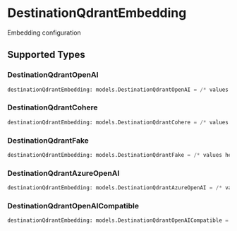 # DestinationQdrantEmbedding

Embedding configuration


## Supported Types

### DestinationQdrantOpenAI

```python
destinationQdrantEmbedding: models.DestinationQdrantOpenAI = /* values here */
```

### DestinationQdrantCohere

```python
destinationQdrantEmbedding: models.DestinationQdrantCohere = /* values here */
```

### DestinationQdrantFake

```python
destinationQdrantEmbedding: models.DestinationQdrantFake = /* values here */
```

### DestinationQdrantAzureOpenAI

```python
destinationQdrantEmbedding: models.DestinationQdrantAzureOpenAI = /* values here */
```

### DestinationQdrantOpenAICompatible

```python
destinationQdrantEmbedding: models.DestinationQdrantOpenAICompatible = /* values here */
```

